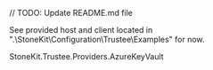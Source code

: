 // TODO: Update README.md file

See provided host and client located in ".\StoneKit\Configuration\Trustee\Examples" for now.

StoneKit.Trustee.Providers.AzureKeyVault